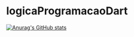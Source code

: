 # logicaProgramacaoDart
[![Anurag's GitHub stats](https://github-readme-stats.vercel.app/api?username=Bartcelo)](https://github.com/anuraghazra/github-readme-stats)
